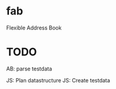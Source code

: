 fab
===

Flexible Address Book


TODO
====

AB: parse testdata

JS: Plan datastructure
JS: Create testdata